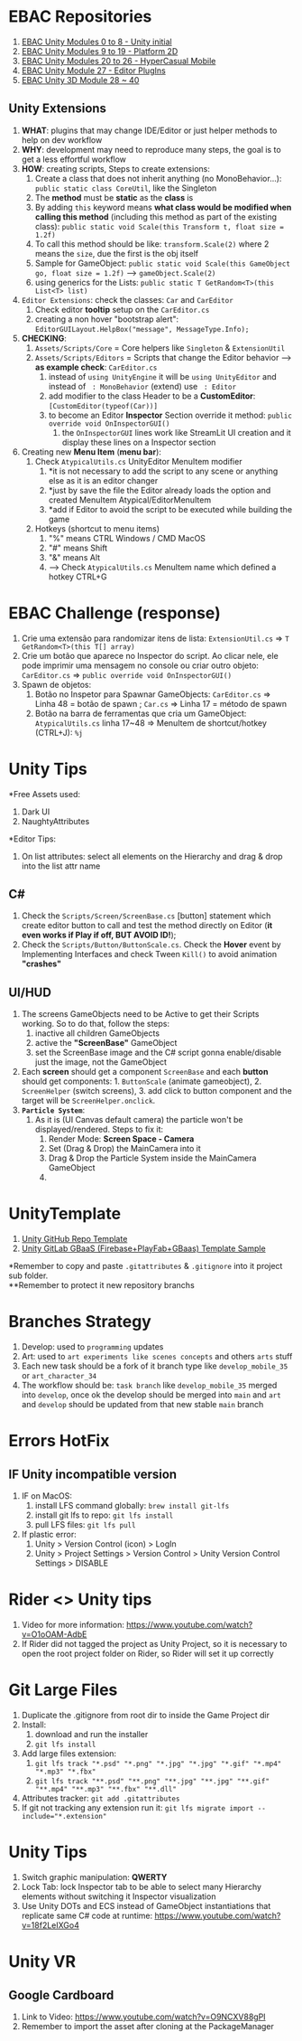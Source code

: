 # EBAC Repositories

1. [EBAC Unity Modules 0 to 8 - Unity initial](https://github.com/TonGarcia/EBAC-Unity)
2. [EBAC Unity Modules 9 to 19 - Platform 2D](https://github.com/TonGarcia/Platform2D-EBAC-Unity)
3. [EBAC Unity Modules 20 to 26 - HyperCasual Mobile](https://github.com/TonGarcia/HyperCasual)
4. [EBAC Unity Module 27 - Editor PlugIns](https://github.com/TonGarcia/UnityEditorUIPlugins-EBAC)
5. [EBAC Unity 3D Module 28 ~ 40](https://github.com/TonGarcia/3D-Unity-EBAC)


## Unity Extensions
1. **WHAT**: plugins that may change IDE/Editor or just helper methods to help on dev workflow
2. **WHY**: development may need to reproduce many steps, the goal is to get a less effortful workflow
3. **HOW**: creating scripts, Steps to create extensions:
   1. Create a class that does not inherit anything (no MonoBehavior...): `public static class CoreUtil`, like the Singleton
   2. The **method** must be **static** as the **class** is
   3. By adding `this` keyword means **what class would be modified when calling this method** (including this method as part of the existing class): `public static void Scale(this Transform t, float size = 1.2f)`
   4. To call this method should be like: `transform.Scale(2)` where 2 means the `size`, due the first is the obj itself
   5. Sample for GameObject: `public static void Scale(this GameObject go, float size = 1.2f)` --> `gameObject.Scale(2)`
   6. using generics for the Lists: `public static T GetRandom<T>(this List<T> list)`
4. `Editor Extensions`: check the classes: `Car` and `CarEditor`
   1. Check editor **tooltip** setup on the `CarEditor.cs`
   2. creating a non hover "bootstrap alert": `EditorGUILayout.HelpBox("message", MessageType.Info);`
5. **CHECKING**:
   1. `Assets/Scripts/Core` = Core helpers like `Singleton` & `ExtensionUtil`
   2. `Assets/Scripts/Editors` = Scripts that change the Editor behavior --> **as example check**: `CarEditor.cs`
      1. instead of `using UnityEngine` it will be `using UnityEditor` and instead of ` : MonoBehavior` (extend) use ` : Editor`
      2. add modifier to the class Header to be a **CustomEditor**: `[CustomEditor(typeof(Car))]` 
      3. to become an Editor **Inspector** Section override it method: `public override void OnInspectorGUI()` 
         1. the `OnInspectorGUI` lines work like StreamLit UI creation and it display these lines on a Inspector section
6. Creating new **Menu Item** (**menu bar**):
   1. Check `AtypicalUtils.cs` UnityEditor MenuItem modifier
      1. *it is not necessary to add the script to any scene or anything else as it is an editor changer
      2. *just by save the file the Editor already loads the option and created MenuItem Atypical/EditorMenuItem
      3. *add if Editor to avoid the script to be executed while building the game
   2. Hotkeys (shortcut to menu items)
      1. "%" means CTRL Windows / CMD MacOS
      2. "#" means Shift
      3. "&" means Alt
      4. --> Check `AtypicalUtils.cs` MenuItem name which defined a hotkey CTRL+G

# EBAC Challenge (response)

1. Crie uma extensão para randomizar itens de lista:  `ExtensionUtil.cs` => `T GetRandom<T>(this T[] array)`
2. Crie um botão que aparece no Inspector do script. Ao clicar nele, ele pode imprimir uma mensagem no console ou criar outro objeto: `CarEditor.cs` => `public override void OnInspectorGUI()`
3. Spawn de objetos:
   1. Botão no Inspetor para Spawnar GameObjects: `CarEditor.cs` => Linha 48 = botão de spawn ; `Car.cs` => Linha 17 = método de spawn
   2. Botão na barra de ferramentas que cria um GameObject: `AtypicalUtils.cs` linha 17~48 => MenuItem de shortcut/hotkey (CTRL+J): `%j` 

# Unity Tips
*Free Assets used:
1. Dark UI
2. NaughtyAttributes

*Editor Tips:
1. On list attributes: select all elements on the Hierarchy and drag & drop into the list attr name


## C#
1. Check the `Scripts/Screen/ScreenBase.cs` [button] statement which create editor button to call and test the method directly on Editor (**it even works if Play if off, BUT AVOID ID!**);
2. Check the `Scripts/Button/ButtonScale.cs`. Check the **Hover** event by Implementing Interfaces and check Tween `Kill()` to avoid animation **"crashes"**

## UI/HUD
1. The screens GameObjects need to be Active to get their Scripts working. So to do that, follow the steps:
   1. inactive all children GameObjects
   2. active the **"ScreenBase"** GameObject
   3. set the ScreenBase image and the C# script gonna enable/disable just the image, not the GameObject
2. Each **screen** should get a component `ScreenBase` and each **button** should get components: 1. `ButtonScale` (animate gameobject), 2. `ScreenHelper` (switch screens), 3. add click to button component and the target will be `ScreenHelper.onclick`.
3. **`Particle System`**:
   1. As it is (UI Canvas default camera) the particle won't be displayed/rendered. Steps to fix it:
      1. Render Mode: **Screen Space - Camera**
      2. Set (Drag & Drop) the MainCamera into it
      3. Drag & Drop the Particle System inside the MainCamera GameObject
      4. 


# UnityTemplate
1. [Unity GitHub Repo Template](https://github.com/TonGarcia/UnityTemplate)
2. [Unity GitLab GBaaS (Firebase+PlayFab+GBaas) Template Sample](https://gitlab.com/kpihunters/GBaaS/unity-gbaas-template)

*Remember to copy and paste `.gitattributes` & `.gitignore` into it project sub folder.    
**Remember to protect it new repository branchs

# Branches Strategy
1. Develop: used to `programming` updates
2. Art: used to `art experiments like scenes concepts` and others `arts` stuff
3. Each new task should be a fork of it branch type like `develop_mobile_35` or `art_character_34`
4. The workflow should be: `task branch` like `develop_mobile_35` merged into `develop`, once ok the develop should be merged into `main` and `art` and `develop` should be updated from that new stable `main` branch

# Errors HotFix

## IF Unity incompatible version
1. IF on MacOS:
   1. install LFS command globally: `brew install git-lfs`
   2. install git lfs to repo: `git lfs install`
   3. pull LFS files: `git lfs pull`
1. If plastic error:
   1. Unity > Version Control (icon) > LogIn
   2. Unity > Project Settings > Version Control > Unity Version Control Settings > DISABLE

# Rider <> Unity tips
1. Video for more information: https://www.youtube.com/watch?v=O1oOAM-AdbE
2. If Rider did not tagged the project as Unity Project, so it is necessary to open the root project folder on Rider, so Rider will set it up correctly

# Git Large Files

1. Duplicate the .gitignore from root dir to inside the Game Project dir
2. Install: 
   1. download and run the installer
   2. `git lfs install`
3. Add large files extension: 
   1. `git lfs track "*.psd" "*.png" "*.jpg" "*.jpg" "*.gif" "*.mp4" "*.mp3" "*.fbx"`
   2. `git lfs track "**.psd" "**.png" "**.jpg" "**.jpg" "**.gif" "**.mp4" "**.mp3" "**.fbx" "**.dll"`
4. Attributes tracker: `git add .gitattributes`
5. If git not tracking any extension run it: `git lfs migrate import --include="*.extension"`

# Unity Tips
1. Switch graphic manipulation: **QWERTY**
2. Lock Tab: lock Inspector tab to be able to select many Hierarchy elements without switching it Inspector visualization
3. Use Unity DOTs and ECS instead of GameObject instantiations that replicate same C# code at runtime: https://www.youtube.com/watch?v=18f2LeIXGo4

# Unity VR

## Google Cardboard

1. Link to Video: https://www.youtube.com/watch?v=O9NCXV88gPI
2. Remember to import the asset after cloning at the PackageManager
